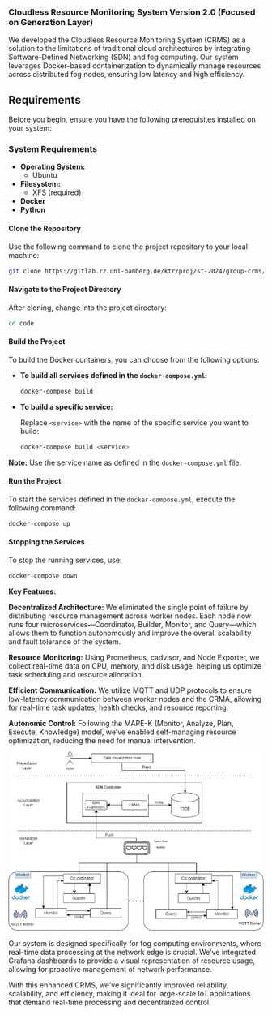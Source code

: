 
### Cloudless Resource Monitoring System Version 2.0 (Focused on Generation Layer)
We developed the Cloudless Resource Monitoring System (CRMS) as a solution to the limitations of traditional cloud architectures by integrating Software-Defined Networking (SDN) and fog computing. Our system leverages Docker-based containerization to dynamically manage resources across distributed fog nodes, ensuring low latency and high efficiency.

## Requirements

Before you begin, ensure you have the following prerequisites installed on your system:

### System Requirements

- **Operating System:** 
  - Ubuntu
- **Filesystem:** 
  - XFS (required)
- **Docker**
- **Python**

[]([[[[url](url)](url)](url)](url))

#### Clone the Repository

Use the following command to clone the project repository to your local machine:

```bash
git clone https://gitlab.rz.uni-bamberg.de/ktr/proj/st-2024/group-crms/code.git
```

#### Navigate to the Project Directory

After cloning, change into the project directory:

```bash
cd code
```

#### Build the Project

To build the Docker containers, you can choose from the following options:

- **To build all services defined in the `docker-compose.yml`:**

  ```bash
  docker-compose build
  ```

- **To build a specific service:**

  Replace `<service>` with the name of the specific service you want to build:

  ```bash
  docker-compose build <service>
  ```

**Note:** Use the service name as defined in the `docker-compose.yml` file.

#### Run the Project

To start the services defined in the `docker-compose.yml`, execute the following command:

```bash
docker-compose up
```

#### Stopping the Services

To stop the running services, use:

```bash
docker-compose down
```

**Key Features:**

**Decentralized Architecture:** We eliminated the single point of failure by distributing resource management across worker nodes. Each node now runs four microservices—Coordinator, Builder, Monitor, and Query—which allows them to function autonomously and improve the overall scalability and fault tolerance of the system.

**Resource Monitoring:**
Using Prometheus, cadvisor, and Node Exporter, we collect real-time data on CPU, memory, and disk usage, helping us optimize task scheduling and resource allocation.

**Efficient Communication:** We utilize MQTT and UDP protocols to ensure low-latency communication between worker nodes and the CRMA, allowing for real-time task updates, health checks, and resource reporting.

**Autonomic Control:** Following the MAPE-K (Monitor, Analyze, Plan, Execute, Knowledge) model, we’ve enabled self-managing resource optimization, reducing the need for manual intervention.

![Alt text](https://github.com/bishwothakuri/crms/blob/main/Static/Images/CRMA-Diagram.png)

Our system is designed specifically for fog computing environments, where real-time data processing at the network edge is crucial. We’ve integrated Grafana dashboards to provide a visual representation of resource usage, allowing for proactive management of network performance.

With this enhanced CRMS, we’ve significantly improved reliability, scalability, and efficiency, making it ideal for large-scale IoT applications that demand real-time processing and decentralized control.

